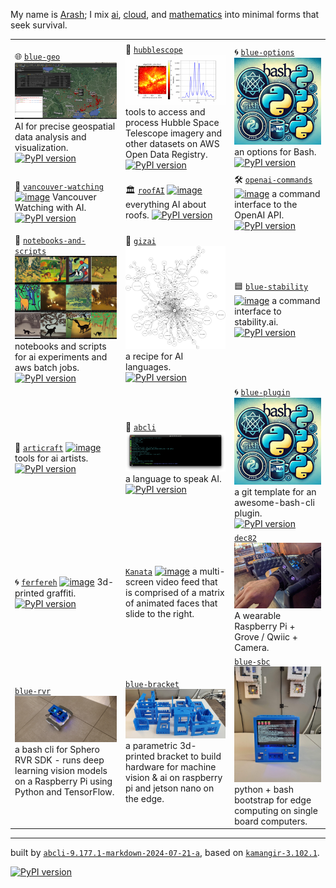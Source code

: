 My name is [Arash](http://kamangir.net/); I mix [ai](https://github.com/kamangir/roofAI), [cloud](https://github.com/kamangir/hubble), and [mathematics](https://github.com/kamangir/giza) into minimal forms that seek survival.

|   |   |   |
| --- | --- | --- |
|   |   |   |
| 🌐 [`blue-geo`](https://github.com/kamangir/blue-geo) [![image](https://github.com/kamangir/assets/raw/main/nbs/ukraine-timemap/QGIS.png?raw=true)](https://github.com/kamangir/blue-geo) AI for precise geospatial data analysis and visualization.  [![PyPI version](https://img.shields.io/pypi/v/blue_geo.svg)](https://pypi.org/project/blue_geo/) | 🔭 [`hubblescope`](https://github.com/kamangir/hubble) [![image](https://github.com/kamangir/hubble/raw/main/assets/hst/u4ge0106r_c0m.gif)](https://github.com/kamangir/hubble) tools to access and process Hubble Space Telescope imagery and other datasets on AWS Open Data Registry.  [![PyPI version](https://img.shields.io/pypi/v/hubblescope.svg)](https://pypi.org/project/hubblescope/) | 🌀 [`blue-options`](https://github.com/kamangir/blue-options) [![image](https://github.com/kamangir/assets/raw/main/blue-plugin/marquee.png?raw=true)](https://github.com/kamangir/blue-options) an options for Bash.  [![PyPI version](https://img.shields.io/pypi/v/blue_options.svg)](https://pypi.org/project/blue_options/) |
| 🌈 [`vancouver-watching`](https://github.com/kamangir/vancouver-watching) [![image](https://user-images.githubusercontent.com/1007567/196573547-b1c71b3b-7fac-4d2c-bba0-a87b063830da.png)](https://github.com/kamangir/vancouver-watching) Vancouver Watching with AI.  [![PyPI version](https://img.shields.io/pypi/v/vancouver_watching.svg)](https://pypi.org/project/vancouver_watching/) | 🏛️ [`roofAI`](https://github.com/kamangir/roofAI) [![image](https://github.com/kamangir/assets/blob/main/2023-10-28-16-28-36-88493-predict.gif?raw=true)](https://github.com/kamangir/roofAI) everything AI about roofs.  [![PyPI version](https://img.shields.io/pypi/v/roofAI.svg)](https://pypi.org/project/roofAI/) | 🛠️ [`openai-commands`](https://github.com/kamangir/openai-commands) [![image](https://github.com/kamangir/openai-commands/raw/main/assets/carrot.png)](https://github.com/kamangir/openai-commands) a command interface to the OpenAI API.  [![PyPI version](https://img.shields.io/pypi/v/openai_commands.svg)](https://pypi.org/project/openai_commands/) |
| 📜 [`notebooks-and-scripts`](https://github.com/kamangir/notebooks-and-scripts) [![image](https://github.com/kamangir/assets/raw/main/nbs/3x4.jpg?raw=true)](https://github.com/kamangir/notebooks-and-scripts) notebooks and scripts for ai experiments and aws batch jobs.  [![PyPI version](https://img.shields.io/pypi/v/notebooks_and_scripts.svg)](https://pypi.org/project/notebooks_and_scripts/) | 🔻 [`gizai`](https://github.com/kamangir/giza) [![image](https://github.com/kamangir/giza/raw/main/assets/giza.png)](https://github.com/kamangir/giza) a recipe for AI languages.  [![PyPI version](https://img.shields.io/pypi/v/gizai.svg)](https://pypi.org/project/gizai/) | 🟦 [`blue-stability`](https://github.com/kamangir/blue-stability) [![image](https://github.com/kamangir/AI-ART/raw/main/blue-stability/blue_stability.gif)](https://github.com/kamangir/blue-stability) a command interface to stability.ai.  [![PyPI version](https://img.shields.io/pypi/v/blue_stability.svg)](https://pypi.org/project/blue_stability/) |
| 🎨 [`articraft`](https://github.com/kamangir/aiart) [![image](https://github.com/kamangir/openai-commands/raw/main/assets/DALL-E.png?raw=1)](https://github.com/kamangir/aiart) tools for ai artists.  [![PyPI version](https://img.shields.io/pypi/v/articraft.svg)](https://pypi.org/project/articraft/) | 🚀 [`abcli`](https://github.com/kamangir/awesome-bash-cli) [![image](https://github.com/kamangir/awesome-bash-cli/raw/main/assets/marquee.png)](https://github.com/kamangir/awesome-bash-cli) a language to speak AI.  [![PyPI version](https://img.shields.io/pypi/v/abcli.svg)](https://pypi.org/project/abcli/) | 🌀 [`blue-plugin`](https://github.com/kamangir/blue-plugin) [![image](https://github.com/kamangir/assets/raw/main/blue-plugin/marquee.png?raw=true)](https://github.com/kamangir/blue-plugin) a git template for an awesome-bash-cli plugin.  [![PyPI version](https://img.shields.io/pypi/v/blue_plugin.svg)](https://pypi.org/project/blue_plugin/) |
| 🌀 [`ferfereh`](https://github.com/kamangir/ferfereh) [![image](https://user-images.githubusercontent.com/1007567/221448494-d57e08c1-625b-499e-a576-81894f112d6a.jpg)](https://github.com/kamangir/ferfereh) 3d-printed graffiti.  [![PyPI version](https://img.shields.io/pypi/v/ferfereh.svg)](https://pypi.org/project/ferfereh/) | [`Kanata`](https://github.com/kamangir/Kanata) [![image](https://kamangir-public.s3.ca-central-1.amazonaws.com/Canadians_v11.gif)](https://github.com/kamangir/Kanata) a multi-screen video feed that is comprised of a matrix of animated faces that slide to the right.  | [`dec82`](https://github.com/kamangir/dec82) [![image](https://github.com/kamangir/blue-bracket/raw/main/images/dec82-6.jpg)](https://github.com/kamangir/dec82) A wearable Raspberry Pi + Grove / Qwiic + Camera.  |
| [`blue-rvr`](https://github.com/kamangir/blue-rvr) [![image](https://github.com/kamangir/blue-rvr/raw/master/abcli/assets/marquee.jpeg)](https://github.com/kamangir/blue-rvr) a bash cli for Sphero RVR SDK - runs deep learning vision models on a Raspberry Pi using Python and TensorFlow.  | [`blue-bracket`](https://github.com/kamangir/blue-bracket) [![image](https://github.com/kamangir/blue-bracket/raw/main/images/marquee.jpg)](https://github.com/kamangir/blue-bracket) a parametric 3d-printed bracket to build hardware for machine vision & ai on raspberry pi and jetson nano on the edge.  | [`blue-sbc`](https://github.com/kamangir/blue-sbc) [![image](https://github.com/kamangir/blue-bracket/raw/main/images/blue3-1.jpg)](https://github.com/kamangir/blue-sbc) python + bash bootstrap for edge computing on single board computers.  |

---
built by [`abcli-9.177.1-markdown-2024-07-21-a`](https://github.com/kamangir/awesome-bash-cli), based on [`kamangir-3.102.1`](https://github.com/kamangir/kamangir).

[![PyPI version](https://img.shields.io/pypi/v/kamangir.svg)](https://pypi.org/project/kamangir/)

